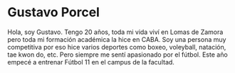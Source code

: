 # Gustavo Porcel 
Hola, soy Gustavo. Tengo 20 años, toda mi vida viví en Lomas de Zamora pero toda mi formación académica la hice en CABA. 
Soy una persona muy competitiva por eso hice varios deportes como boxeo, voleyball, natación, tae kwon do, etc. Pero siempre me sentí apasionado por el fútbol. 
Este año empecé a entrenar Fútbol 11 en el campus de la facultad. 

